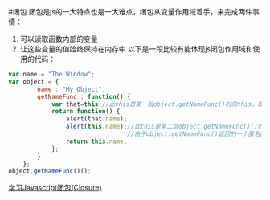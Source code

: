 #闭包
闭包是js的一大特点也是一大难点，闭包从变量作用域着手，来完成两件事情：
1.	可以读取函数内部的变量
2.	让这些变量的值始终保持在内存中
以下是一段比较有能体现js闭包作用域和使用的代码：
```javascript
var name = "The Window";
var object = {
		name : "My Object",
		getNameFunc : function() {
			var that=this;//此this是第一层object.getNameFunc()时的this，即为object
			return function() {
				alert(that.name);
				alert(this.name);//此this是第二层object.getNameFunc()()时的this，
				                 //由于object.getNameFunc()返回的一个匿名函数,是一个全局变量，所以，此时的this是全局变量
				return this.name;
			};
		}
	};
object.getNameFunc()();
```
[学习Javascript闭包(Closure)](http://www.ruanyifeng.com/blog/2009/08/learning_javascript_closures.html)
